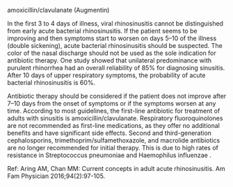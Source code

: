 amoxicillin/clavulanate (Augmentin)

In the first 3 to 4 days of illness, viral rhinosinusitis cannot be distinguished from early acute bacterial rhinosinusitis. If the patient seems to be improving and then symptoms start to worsen on days 5–10 of the illness (double sickening), acute bacterial rhinosinusitis should be suspected. The color of the nasal discharge should not be used as the sole indication for antibiotic therapy. One study showed that unilateral predominance with purulent rhinorrhea had an overall reliability of 85% for diagnosing sinusitis. After 10 days of upper respiratory symptoms, the probability of acute bacterial rhinosinusitis is 60%.

Antibiotic therapy should be considered if the patient does not improve after 7–10 days from the onset of symptoms or if the symptoms worsen at any time. According to most guidelines, the first-line antibiotic for treatment of adults with sinusitis is amoxicillin/clavulanate. Respiratory fluoroquinolones are not recommended as first-line medications, as they offer no additional benefits and have significant side effects. Second
and third-generation cephalosporins, trimethoprim/sulfamethoxazole, and macrolide antibiotics are no longer recommended for initial therapy. This is due to high rates of resistance in Streptococcus pneumoniae and Haemophilus influenzae .

Ref: Aring AM, Chan MM: Current concepts in adult acute rhinosinusitis. Am Fam Physician 2016;94(2):97-105.